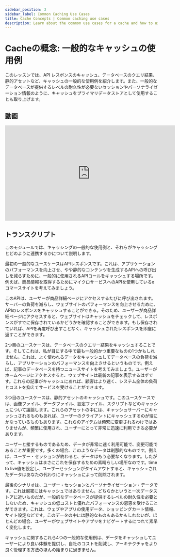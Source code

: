 ```yaml
---
sidebar_position: 2
sidebar_label: Common Caching Use Cases
title: Cache Concepts | Common caching use cases
description: Learn about the common use cases for a cache and how to use them in your daily work.
---
```


# Cacheの概念: 一般的なキャッシュの使用例

このレッスンでは、API レスポンスのキャッシュ、データベースのクエリ結果、静的アセットなど、キャッシュの一般的な使用例を紹介します。また、一般的なデータベースが提供するレベルの耐久性が必要ないセッションやパーソナライゼーション情報のように、キャッシュをプライマリデータストアとして使用することも取り上げます。

## 動画
<iframe width="560" height="315" src="https://www.youtube.com/embed/IlVRBF96Ci0" title="YouTube video player" frameborder="0" allow="accelerometer; autoplay; clipboard-write; encrypted-media; gyroscope; picture-in-picture; web-share" allowfullscreen></iframe>

## トランスクリプト
このモジュールでは、キャッシングの一般的な使用例と、それらがキャッシングとどのように連携するかについて説明します。

最初の一般的なユースケースはAPIレスポンスです。これは、アプリケーションのパフォーマンスを向上させ、やや静的なコンテンツを生成するAPIへの呼び出しを減らすために、一般的に使用されるAPIコールをキャッシュする場所です。例えば、商品情報を取得するためにマイクロサービスへのAPIを使用しているeコマースサイトを考えてみましょう。

このAPIは、ユーザーが商品詳細ページにアクセスするたびに呼び出されます。サーバーの負荷を減らし、ウェブサイトのパフォーマンスを向上させるために、APIのレスポンスをキャッシュすることができる。そのため、ユーザーが商品詳細ページにアクセスすると、ウェブサイトはキャッシュをチェックして、レスポンスがすでに保存されているかどうかを確認することができます。もし保存されていれば、APIを再度呼び出すことなく、キャッシュされたレスポンスを即座に返すことができます。

2つ目のユースケースは、データベースのクエリー結果をキャッシュすることです。そしてこれは、私が目にする中で最も一般的かつ重要なものの1つかもしれません。これは、よく使われるデータをキャッシュしてデータベースの負荷を減らし、アプリケーションのパフォーマンスを向上させるというものです。例えば、記事のデータベースを持つニュースサイトを考えてみましょう。ユーザーがホームページにアクセスすると、ウェブサイトは最新の記事を表示するはずです。これらの記事がキャッシュにあれば、顧客はより速く、システム全体の負荷とコストを抑えてサービスを受けることができます。

3つ目のユースケースは、静的アセットのキャッシュです。このユースケースでは、画像ファイル、データファイル、設定ファイル、スクリプトなどのキャッシュについて議論します。これらのアセットの中には、キャッシュサーバーにキャッシュされるものもあれば、ユーザーのクライアントにキャッシュするのが理にかなっているものもあります。これらのアイテムは頻繁に変更されるわけではありませんが、頻繁に使用され、ユーザーにとって非常に迅速に利用できる必要があります。

ユーザーと接するものであるため、データが非常に速く利用可能で、変更可能であることが重要です。多くの場合、このようなデータは刹那的なものです。例えば、ユーザー・セッションが終わると、データはもう必要なくなります。したがって、キャッシュはまさにこれを保存するための素晴らしい場所なのです。time to live値を設定し、ユーザーセッションがタイムアウトすると、キャッシュされたデータはあなたの代わりにキャッシュによって削除されます。

最後のシナリオは、ユーザー・セッションとパーソナライゼーション・データです。これは厳密にはキャッシュではありません。どちらかというと一次データストアに近いものだが、一般的なデータベースが提供するレベルの耐久性を必要としないため、キャッシュの低コストと優れたパフォーマンスの恩恵を受けることができます。これは、ウェブやアプリの使用データ、ショッピングカート情報、サイト設定などです。このデータの中には静的なものもあるかもしれないが、ほとんどの場合、ユーザーがウェブサイトやアプリをナビゲートするにつれて素早く変化します。

キャッシュに関するこれら4つの一般的な使用例は、データをキャッシュしてユーザーにより良い体験を提供し、自社のコストを削減し、アーキテクチャをより良く管理する方法のほんの始まりに過ぎません。

